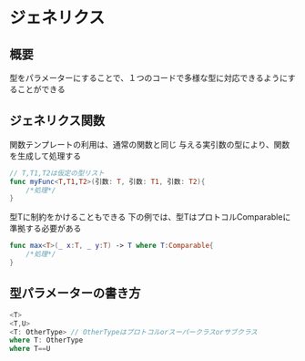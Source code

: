 # ジェネリクス

## 概要

型をパラメーターにすることで、１つのコードで多様な型に対応できるようにすることができる

## ジェネリクス関数

関数テンプレートの利用は、通常の関数と同じ
与える実引数の型により、関数を生成して処理する

```swift
// T,T1,T2は仮定の型リスト
func myFunc<T,T1,T2>(引数: T, 引数: T1, 引数: T2){
    /*処理*/
}
```

型Tに制約をかけることもできる
下の例では、型TはプロトコルComparableに準拠する必要がある

```swift
func max<T>(_ x:T, _ y:T) -> T where T:Comparable{
    /*処理*/
}
```

## 型パラメーターの書き方

```swift
<T>
<T,U>
<T: OtherType> // OtherTypeはプロトコルorスーパークラスorサブクラス
where T: OtherType
where T==U
```

